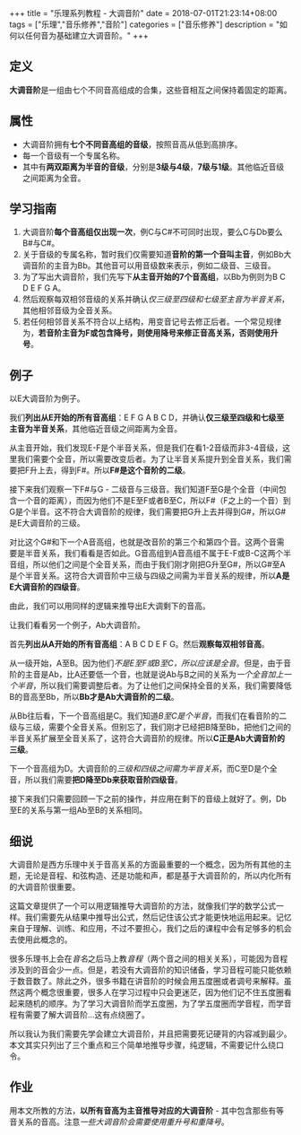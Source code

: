 +++
title = "乐理系列教程 - 大调音阶"
date = 2018-07-01T21:23:14+08:00
tags = ["乐理","音乐修养","音阶"]
categories = ["音乐修养"]
description = "如何以任何音为基础建立大调音阶。"
+++

## 定义
**大调音阶**是一组由七个不同音高组成的合集，这些音相互之间保持着固定的距离。

## 属性
+ 大调音阶拥有**七个不同音高组的音级**，按照音高从低到高排序。
+ 每一个音级有一个专属名称。
+ 其中有**两双距离为半音的音级**，分别是**3级与4级**，**7级与1级**。其他临近音级之间距离为全音。

## 学习指南

1. 大调音阶**每个音高组仅出现一次**，例C与C#不可同时出现，要么C与Db要么B#与C#。
2. 关于音级的专属名称，暂时我们仅需要知道**音阶的第一个音叫主音**，例如Bb大调音阶的主音为Bb。其他音可以用音级数来表示，例如二级音、三级音。
3. 为了写出大调音阶，我们先写下**从主音开始的7个音高组**，以Bb为例则为B C D E F G A。
4. 然后观察每双相邻音级的关系并确认*仅三级至四级和七级至主音为半音关系*，其他相邻音级为全音关系。
5. 若任何相邻音关系不符合以上结构，用变音记号去修正后者。一个常见规律为，**若音阶主音为F或包含降号，则使用降号来修正音高关系，否则使用升号**。

## 例子
以E大调音阶为例子。

我们**列出从E开始的所有音高组**：E F G A B C D，并确认**仅三级至四级和七级至主音为半音关系**，其他临近音级之间距离为全音。

从主音开始，我们发现E-F是个半音关系，但是我们在看1-2音级而非3-4音级，这里我们需要个全音，所以需要改变后者。为了让半音关系提升到全音关系，我们需要把F升上去，得到F#。所以**F#是这个音阶的二级**。

接下来我们观察一下F#与G - 二级音与三级音。我们知道F至G是个全音（中间包含一个音的距离），而因为他们不是E至F或者B至C，所以F#（F之上的一个音）到G是个半音。这不符合大调音阶的规律，我们需要把G升上去并得到G#，所以G#是E大调音阶的三级。

对比这个G#和下一个A音高组，也就是改音阶的第三个和第四个音。这两个音需要是半音关系，我们看看是否如此。G音高组到A音高组不属于E-F或B-C这两个半音组，所以他们之间是个全音关系，而由于我们刚才刚把G升至G#，所以G#至A是个半音关系。这符合大调音阶中三级与四级之间需为半音关系的规律，所以**A是E大调音阶的四级音**。

由此，我们可以用同样的逻辑来推导出E大调剩下的音高。

让我们看看另一个例子，Ab大调音阶。

首先**列出从A开始的所有音高组**：A B C D E F G。然后**观察每双相邻音高**。

从一级开始，A至B。因为他们*不是E至F或B至C，所以应该是全音*。但是，由于音阶的主音是Ab，比A还要低一个音，也就是说Ab与B之间的关系为*一个全音加上一个半音*，所以我们需要调整后者。为了让他们之间保持全音的关系，我们需要降低B的音高至Bb，所以**Bb才是Ab大调音阶的二级**。

从Bb往后看，下一个音高组是C。我们知道*B至C是个半音*，而我们在看音阶的二级与三级，需要个全音关系。但别忘了，我们刚才已经把B降至Bb，把他们之间的半音关系扩展至全音关系了，这符合大调音阶的规律。所以**C正是Ab大调音阶的三级**。

下一个音高组为D。大调音阶的*三级和四级之间需为半音关系*，而C至D是个全音，所以我们需要**把D降至Db来获取音阶四级音**。

接下来我们只需要回顾一下之前的操作，并应用在剩下的音级上就好了。例，Db至E的关系与第一组Ab至B的关系相同。

## 细说

大调音阶是西方乐理中关于音高关系的方面最重要的一个概念，因为所有其他的主题，无论是音程、和弦构造、还是功能和声，都是基于大调音阶的，所以内化所有的大调音阶很重要。

这篇文章提供了一个可以用逻辑推导大调音阶的方法，就像我们学的数学公式一样。我们需要先从结果中推导出公式，然后记住该公式才能更快地运用起来。记忆来自于理解、训练、和应用，不过不要担心，我们之后的课程中会有足够多的机会去使用此概念的。

很多乐理书上会在*音名*之后马上教*音程*（两个音之间的相关关系），可能因为音程涉及到的音会少一点。但是，若没有大调音阶的知识储备，学习音程可能只能依赖于数音数了。除此之外，很多书籍在讲音阶的时候会用五度圈或者调号来解释。虽然这两个概念很重要，很多人在学习过程中只会更迷茫，因为他们记不住五度圈看起来随机的顺序。为了学习大调音阶而学五度圈，为了学五度圈而学音程，而学音程有需要了解大调音阶...这有点绕圈了。

所以我认为我们需要先学会建立大调音阶，并且把需要死记硬背的内容减到最少。本文其实只列出了三个重点和三个简单地推导步骤，纯逻辑，不需要记什么绕口令。

## 作业

用本文所教的方法，**以所有音高为主音推导对应的大调音阶** - 其中包含那些有等音关系的音高。注意*一些大调音阶会需要使用重升号和重降号*。

